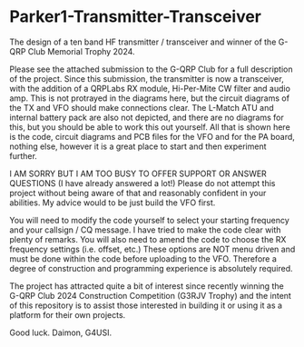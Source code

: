 # Parker1-Transmitter-Transceiver
The design of a ten band HF transmitter / transceiver and winner of the G-QRP Club Memorial Trophy 2024.

Please see the attached submission to the G-QRP Club for a full description of the project.
Since this submission, the transmitter is now a transceiver, with the addition of a QRPLabs RX module, 
Hi-Per-Mite CW filter and audio amp. This is not protrayed in the diagrams here, but the circuit diagrams of the TX and VFO should make connections clear.
The L-Match ATU and internal battery pack are also not depicted, and there are no diagrams for this, but you should be able to work this out yourself.
All that is shown here is the code, circuit diagrams and PCB files for the VFO and for the PA board, nothing else,
however it is a great place to start and then experiment further.

I AM SORRY BUT I AM TOO BUSY TO OFFER SUPPORT OR ANSWER QUESTIONS (I have already answered a lot!) Please do not attempt this project without being
aware of that and reasonably confident in your abilities. My advice would to be just build the VFO first.

You will need to modify the code yourself to select your starting frequency and your callsign / CQ message. I have tried to make the code clear with plenty of remarks.
You will also need to amend the code to choose the RX frequency settings (i.e. offset, etc.) These options are NOT menu driven and must be done within the code
before uploading to the VFO. Therefore a degree of construction and programming experience is absolutely required.

The project has attracted quite a bit of interest since recently winning the G-QRP Club 2024 Construction Competition (G3RJV Trophy) and the intent
of this repository is to assist those interested in building it or using it as a platform for their own projects. 

Good luck.
Daimon, G4USI.
